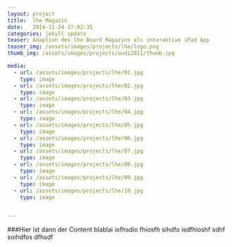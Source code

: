 ```yaml
---
layout: project
title:  lhe Magazin
date:   2014-11-24 17:02:35
categories: jekyll update
teaser: Adaption des lhe Board Magazins als interaktive iPad App
teaser_img: /assets/images/projects/lhe/logo.png
thumb_img: /assets/images/projects/audi2011/thumb.jpg

media:
  - url: /assets/images/projects/lhe/01.jpg
    type: image
  - url: /assets/images/projects/lhe/02.jpg
    type: image
  - url: /assets/images/projects/lhe/03.jpg
    type: image
  - url: /assets/images/projects/lhe/04.jpg
    type: image
  - url: /assets/images/projects/lhe/05.jpg
    type: image
  - url: /assets/images/projects/lhe/06.jpg
    type: image
  - url: /assets/images/projects/lhe/07.jpg
    type: image
  - url: /assets/images/projects/lhe/08.jpg
    type: image
  - url: /assets/images/projects/lhe/09.jpg
    type: image
  - url: /assets/images/projects/lhe/10.jpg
    type: image


---
```





###Hier ist dann der Content
blablai iofhsdio fhiosfh sihdfo isdfhioshf sdhf soihdfos dfhsdf 